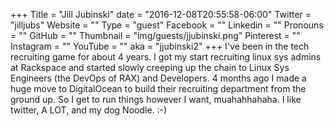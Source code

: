 +++
Title = "Jill Jubinski"
date = "2016-12-08T20:55:58-06:00"
Twitter = "jilljubs"
Website = ""
Type = "guest"
Facebook = ""
Linkedin = ""
Pronouns = ""
GitHub = ""
Thumbnail = "img/guests/jjubinski.png"
Pinterest = ""
Instagram = ""
YouTube = ""
aka = "jjubinski2"
+++
I've been in the tech recruiting game for about 4 years. I got my start recruiting linux sys admins at Rackspace and started slowly creeping up the chain to Linux Sys Engineers (the DevOps of RAX) and Developers. 4 months ago I made a huge move to DigitalOcean to build their recruiting department from the ground up. So I get to run things however I want, muahahhahaha. I like twitter, A LOT, and my dog Noodle. :-)
